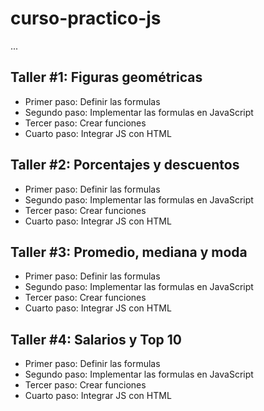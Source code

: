 # curso-practico-js
...
## Taller #1: Figuras geométricas
- Primer paso: Definir las formulas
- Segundo paso: Implementar las formulas en JavaScript
- Tercer paso: Crear funciones
- Cuarto paso: Integrar JS con HTML

## Taller #2: Porcentajes y descuentos
- Primer paso: Definir las formulas
- Segundo paso: Implementar las formulas en JavaScript
- Tercer paso: Crear funciones
- Cuarto paso: Integrar JS con HTML

## Taller #3: Promedio, mediana y moda
- Primer paso: Definir las formulas
- Segundo paso: Implementar las formulas en JavaScript
- Tercer paso: Crear funciones
- Cuarto paso: Integrar JS con HTML

## Taller #4: Salarios y Top 10 
- Primer paso: Definir las formulas
- Segundo paso: Implementar las formulas en JavaScript
- Tercer paso: Crear funciones
- Cuarto paso: Integrar JS con HTML
